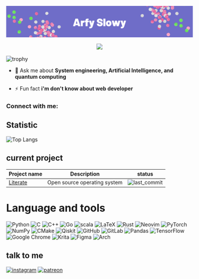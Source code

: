 ![banner](banner.png)

<p align="center">
  <img src="https://wakatime.com/badge/user/56825ec2-7fff-4f27-9073-ea4a4f18423e.svg?style=flat-square">
 </p>

<!-- <p align="left"> <a href="https://github.com/ryo-ma/github-profile-trophy"><img src="https://github-profile-trophy.vercel.app/?username=slowy07" alt="slowy07" /></a> </p> -->

![trophy](https://github-profile-trophy.vercel.app/?username=slowy07&theme=radical)

- 💬 Ask me about **System engineering, Artificial Intelligence, and quantum computing**

- ⚡ Fun fact **i'm don't know about web developer**

<h3 align="left">Connect with me:</h3>
<p align="left">
</p>

## Statistic
![Top Langs](https://github-readme-stats.vercel.app/api/top-langs/?username=slowy07&layout=compact&theme=shades-of-purple&&hide=jupyter%20notebook,html,css,JavaScript,Dart)


## current project
| Project name  | Description |   status        |
| ------------- | ------------- | ------------- |
| [Literate](https://github.com/literateOS/literate)  | Open source operating system  | ![last_commit](https://img.shields.io/github/last-commit/literateOS/literate?style=flat-square) |

# Language and tools

![Python](https://img.shields.io/badge/python-3670A0?style=flat-square&logo=python&logoColor=ffdd54)
![C](https://img.shields.io/badge/c-%2300599C.svg?style=flat-square&logo=c&logoColor=white)
![C++](https://img.shields.io/badge/c++-%2300599C.svg?style=flat-square&logo=c%2B%2B&logoColor=white)
![Go](https://img.shields.io/badge/go-%2300ADD8.svg?style=flat-square&logo=go&logoColor=white)
![scala](https://img.shields.io/badge/Scala-DC322F?style=flat-square&logo=scala&logoColor=white)
![LaTeX](https://img.shields.io/badge/latex-%23008080.svg?style=flat-square&logo=latex&logoColor=white)
![Rust](https://img.shields.io/badge/rust-%23000000.svg?style=v&logo=rust&logoColor=white)
![Neovim](https://img.shields.io/badge/NeoVim-%2357A143.svg?&style=flat-square&logo=neovim&logoColor=white)
![PyTorch](https://img.shields.io/badge/PyTorch-%23EE4C2C.svg?style=flat-square&logo=PyTorch&logoColor=white)
![NumPy](https://img.shields.io/badge/numpy-%23013243.svg?style=flat-squarelogo=numpy&logoColor=white)
![CMake](https://img.shields.io/badge/CMake-%23008FBA.svg?style=flat-square&logo=cmake&logoColor=white)
![Qiskit](https://img.shields.io/badge/Qiskit-%236929C4.svg?style=flat-square&logo=Qiskit&logoColor=white)
![GitHub](https://img.shields.io/badge/github-%23121011.svg?style=flat-square&logo=github&logoColor=white)
![GitLab](https://img.shields.io/badge/gitlab-%23181717.svg?style=flat-square&logo=gitlab&logoColor=white)
![Pandas](https://img.shields.io/badge/pandas-%23150458.svg?style=flat-square&logo=pandas&logoColor=white)
![TensorFlow](https://img.shields.io/badge/TensorFlow-%23FF6F00.svg?style&logo=TensorFlow&logoColor=white)
![Google Chrome](https://img.shields.io/badge/Google%20Chrome-4285F4?style=flat-square&logo=GoogleChrome&logoColor=white)
![Krita](https://img.shields.io/badge/Krita-203759?style=flat-square&logo=krita&logoColor=EEF37B)
![Figma](https://img.shields.io/badge/figma-%23F24E1E.svg?style=flat-square&logo=figma&logoColor=white)
![Arch](https://img.shields.io/badge/Arch%20Linux-1793D1?logo=arch-linux&logoColor=fff&style=flat-square)


## talk to me

[![instagram](https://img.shields.io/badge/Instagram-E4405F?style=flat-square&logo=instagram&logoColor=white)](https://www.instagram.com/arfy.slowy)
[![patreon](https://img.shields.io/badge/Patreon-F96854?style=flat-square&logo=patreon&logoColor=white)](https://www.patreon.com/arfyslowy)
